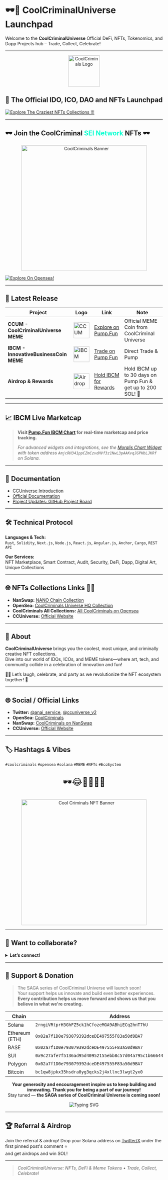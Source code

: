 # 🕶️🎉 CoolCriminalUniverse Launchpad

Welcome to the **CoolCriminalUniverse** Official DeFi, NFTs, Tokenomics, and Dapp Projects hub – Trade, Collect, Celebrate!

---

<p align="center">
  <img src="https://i.ibb.co/chGCFC78/CCUC.png" alt="CoolCriminals Logo" width="100" />
</p>

## 🏁 The Official IDO, ICO, DAO and NFTs Launchpad

[![Explore The Craziest NFTs Collections !!!](https://img.shields.io/badge/Explore%20NFTs-Opensea-blueviolet?style=for-the-badge&logo=opensea)](https://opensea.io/CoolCriminals)

---

## 🕶️ Join the CoolCriminal <span style="color:#00ffd0;">SEI Network</span> NFTs 🕶️

<p align="center">
  <img src="https://i.ibb.co/6cRGLYBJ/CCUhq010.png" alt="CoolCriminals Banner" width="400"/>
</p>

[![Explore On Opensea!](https://img.shields.io/badge/Explore%20on-Opensea-blue?style=for-the-badge&logo=opensea)](https://opensea.io/CoolCriminals)

---

## 🎉 Latest Release

<div align="center">

| Project | Logo | Link | Note |
|---|---|---|---|
| **CCUM - CoolCriminalUniverse MEME** | <img src="https://i.ibb.co/G4C8Bc0W/CCUM.png" alt="CCUM" width="50"/> | [Explore on Pump.Fun](https://pump.fun/coin/BSci6qLkhSWTqw29dwnEQAzLfZWuTdoR6pTBjty4pump) | Official MEME Coin from CoolCriminal Universe |
| **IBCM - InnovativeBusinessCoin MEME** | <img src="https://i.ibb.co/j9KNXPTx/IBCM.png" alt="IBCM" width="50"/> | [Trade on Pump Fun](https://pump.fun/coin/AmjcRH341ppCZmCzvdHVf3z1NwL3pAAKvqJGPHbLJKRf) | Direct Trade & Pump |
| **Airdrop & Rewards** | <img src="https://i.ibb.co/sJR49PPX/Bull.png" alt="Airdrop" width="50"/> | [Hold IBCM for Rewards](https://pump.fun/coin/AmjcRH341ppCZmCzvdHVf3z1NwL3pAAKvqJGPHbLJKRf) | Hold IBCM up to 30 days on Pump Fun & get up to 200 SOL! 🎉 |

</div>

---

## 📈 IBCM Live Marketcap

> **Visit [Pump.Fun IBCM Chart](https://pump.fun/coin/AmjcRH341ppCZmCzvdHVf3z1NwL3pAAKvqJGPHbLJKRf) for real-time marketcap and price tracking.**
>
> _For advanced widgets and integrations, see the [Moralis Chart Widget](https://moralis.com/static/embed/chart.js) with token address `AmjcRH341ppCZmCzvdHVf3z1NwL3pAAKvqJGPHbLJKRf` on Solana._

---

## 🏢 Documentation

- [CCUniverse Introduction](https://coolcriminal-universe.gitbook.io/ccuniverse/)
- [Official Documentation](https://coolcriminal-universe.gitbook.io/ccuniverse/)
- [Project Updates: GitHub Project Board](https://github.com/users/ccuniverse2/projects/1)

---

## 🛠️ Technical Protocol

**Languages & Tech:**  
`Rust`, `Solidity`, `Next.js`, `Node.js`, `React.js`, `Angular.js`, `Anchor`, `Cargo`, `REST API`

**Our Services:**  
NFT Marketplace, Smart Contract, Audit, Security, DeFi, Dapp, Digital Art, Unique Collections

---

## 🌐 NFTs Collections Links 💃🕺

- **NanSwap:** [NANO Chain Collection](https://nanswap.com/art/collection/boH7EbKiM96?accessURL=boH7EbKiM96&minPrice=&maxPrice=)
- **OpenSea:** [CoolCriminals Universe HQ Collection](https://opensea.io/collection/coolcriminals-universe-headquarter)
- **CoolCriminals All Collections:** [All CoolCriminals on Opensea](https://opensea.io/0x0733255e68b25502f0866cd9785d892fbc20e75a)
- **CCUniverse:** [Official Website](https://www.coolcriminal.space/)

---

## 🤩 About

**CoolCriminalUniverse** brings you the coolest, most unique, and criminally creative NFT collections.  
Dive into our world of IDOs, ICOs, and MEME tokens—where art, tech, and community collide in a celebration of innovation and fun!

💃🕺 Let’s laugh, celebrate, and party as we revolutionize the NFT ecosystem together! 🎉

---

## 🌐 Social / Official Links

- **Twitter:** [@anai_service](https://x.com/anai_service), [@ccuniverse_v2](https://x.com/ccuniverse_v2)
- **OpenSea:** [CoolCriminals](https://opensea.io/CoolCriminals)
- **NanSwap:** [CoolCriminals on NanSwap](https://nanswap.com/art/collection/boH7EbKiM96?status=listed&sort=askLowToHigh&accessURL=boH7EbKiM96&minPrice=&maxPrice=)
- **CCUniverse:** [Official Website](https://www.coolcriminal.space/)

---

## 🏷️ Hashtags & Vibes

`#coolcriminals` `#opensea` `#solana` `#MEME` `#NFTs` `#EcoSystem`

<p align="center" style="font-size:2em">
🕶️😂🎉💃🕺🎨
</p>

<p align="center">
  <img src="https://i.ibb.co/yc9DbXN1/CCU-HQ-003.png" alt="Cool Criminals NFT Banner" width="400"/>
</p>

---

## 🤝 Want to collaborate?

<details>
  <summary><b>Let’s connect!</b></summary>
  <p>DM on Twitter or explore the links above to join the party! 🥳</p>
</details>

---

## 💛 Support & Donation

> The SAGA series of CoolCriminal Universe will launch soon!  
> Your support helps us innovate and build even better experiences.  
> **Every contribution helps us move forward and shows us that you believe in what we're creating.**

| Chain     | Address |
|-----------|---------|
| Solana    | `2rngiVRtprH3GhFZ5ck1hCfozeMGA9ABhiECq2hnT7hU` |
| Ethereum (ETH) | `0x02a7f1D0e793079392dceDE497555F83a50d9BA7` |
| BASE      | `0x02a7f1D0e793079392dceDE497555F83a50d9BA7` |
| SUI       | `0x9c27afe7f5136ad95d40952155ebb8c57d04a795c1b66644d2f29d41697d6990` |
| Polygon   | `0x02a7f1D0e793079392dceDE497555F83a50d9BA7` |
| Bitcoin   | `bc1qw8jpkx35hsdra8yg3qcks2j4xllnc3lwgt2yx0` |

<p align="center"><b>Your generosity and encouragement inspire us to keep building and innovating. Thank you for being a part of our journey!</b><br>
Stay tuned — <b>the SAGA series of CoolCriminal Universe is coming soon!</b></p>

<p align="center">
  <img src="https://readme-typing-svg.demolab.com?font=Fira+Code&weight=600&size=30&pause=1000&color=F7931A&center=true&width=700&lines=Stay+Cool+%F0%9F%95%B6%EF%B8%8F;Keep+Collecting+%F0%9F%8E%89;Party+with+the+Coolest+NFTs!+%F0%9F%8E%B6" alt="Typing SVG" />
</p>

---

## 🏆 Referral & Airdrop

Join the referral & airdrop! Drop your Solana address on [Twitter/X](https://x.com/ccuniverse_v2) under the first pinned post's comment ⭐  
and get airdrops and win SOL!

---

> _CoolCriminalUniverse: NFTs, DeFi & Meme Tokens • Trade, Collect, Celebrate!_
